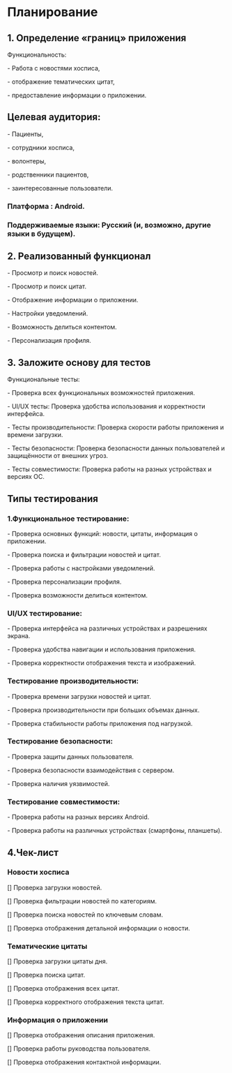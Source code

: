 <h1>Планирование</h1>
<h2>1. Определение «границ» приложения</h2>
Функциональность: </p>
- Работа с новостями хосписа,</p>
- отображение тематических цитат,</p>
- предоставление информации о приложении.</p>
<h2>Целевая аудитория:</h2></p>
- Пациенты,</p>
- сотрудники хосписа,</p>
- волонтеры,</p>
- родственники пациентов,</p>
- заинтересованные пользователи.</p>
<h3>Платформа : Android.</h3> 
<h3>Поддерживаемые языки: Русский (и, возможно, другие языки в будущем).</h3>
<h2>2. Реализованный функционал</h2>
- Просмотр и поиск новостей.</p>
- Просмотр и поиск цитат.</p>
- Отображение информации о приложении.</p>
- Настройки уведомлений.</p>
- Возможность делиться контентом.</p>
- Персонализация профиля.</p>
<h2>3. Заложите основу для тестов</h2>
Функциональные тесты:</p>
- Проверка всех функциональных возможностей приложения.</p>
- UI/UX тесты: Проверка удобства использования и корректности интерфейса.</p>
- Тесты производительности: Проверка скорости работы приложения и времени загрузки.</p>
- Тесты безопасности: Проверка безопасности данных пользователей и защищённости от внешних угроз.</p>
- Тесты совместимости: Проверка работы на разных устройствах и версиях ОС.</p>

<h2>Типы тестирования</h2></p>
<h3>1.Функциональное тестирование:</h3></p>
- Проверка основных функций: новости, цитаты, информация о приложении.</p>
- Проверка поиска и фильтрации новостей и цитат.</p>
- Проверка работы с настройками уведомлений.</p>
- Проверка персонализации профиля.</p>
- Проверка возможности делиться контентом.</p>
<h3>UI/UX тестирование:</h3></p>
- Проверка интерфейса на различных устройствах и разрешениях экрана.</p>
- Проверка удобства навигации и использования приложения.</p>
- Проверка корректности отображения текста и изображений.</p>
<h3>Тестирование производительности:</h3></p>
- Проверка времени загрузки новостей и цитат.</p>
- Проверка производительности при больших объемах данных.</p>
- Проверка стабильности работы приложения под нагрузкой.</p>
<h3>Тестирование безопасности:</h3></p>
- Проверка защиты данных пользователя.</p>
- Проверка безопасности взаимодействия с сервером.</p>
- Проверка наличия уязвимостей.</p>
<h3>Тестирование совместимости:</h3></p>
- Проверка работы на разных версиях Android.</p>
- Проверка работы на различных устройствах (смартфоны, планшеты).</p>
<h2>4.Чек-лист</h2>
<h3>Новости хосписа</h3></p>
[] Проверка загрузки новостей.</p>
[] Проверка фильтрации новостей по категориям.</p>
[] Проверка поиска новостей по ключевым словам.</p>
[] Проверка отображения детальной информации о новости.</p>
<h3>Тематические цитаты</h3></p>
[] Проверка загрузки цитаты дня.</p>
[] Проверка поиска цитат.</p>
[] Проверка отображения всех цитат.</p>
[] Проверка корректного отображения текста цитат.</p>
<h3>Информация о приложении</h3></p>
[] Проверка отображения описания приложения.</p>
[] Проверка работы руководства пользователя.</p>
[] Проверка отображения контактной информации.</p>
